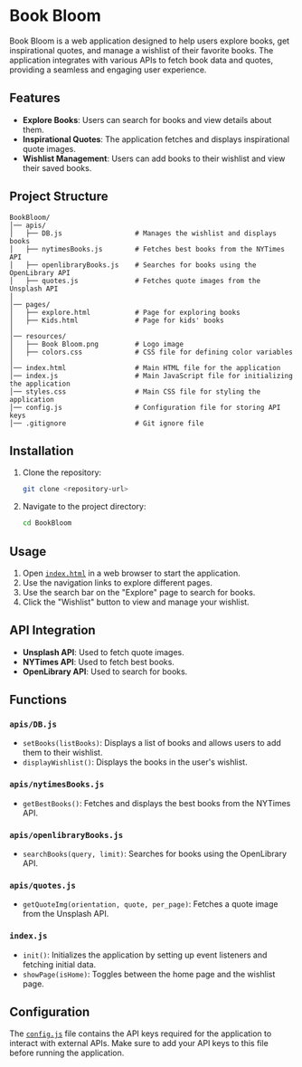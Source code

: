 # Book Bloom

Book Bloom is a web application designed to help users explore books, get inspirational quotes, and manage a wishlist of their favorite books. The application integrates with various APIs to fetch book data and quotes, providing a seamless and engaging user experience.

## Features

- **Explore Books**: Users can search for books and view details about them.
- **Inspirational Quotes**: The application fetches and displays inspirational quote images.
- **Wishlist Management**: Users can add books to their wishlist and view their saved books.

## Project Structure

```
BookBloom/
│── apis/
│   ├── DB.js                  # Manages the wishlist and displays books
│   ├── nytimesBooks.js        # Fetches best books from the NYTimes API
│   ├── openlibraryBooks.js    # Searches for books using the OpenLibrary API
│   ├── quotes.js              # Fetches quote images from the Unsplash API
│
│── pages/
│   ├── explore.html           # Page for exploring books
│   ├── Kids.html              # Page for kids' books
│
│── resources/
│   ├── Book Bloom.png         # Logo image
│   ├── colors.css             # CSS file for defining color variables
│
│── index.html                 # Main HTML file for the application
│── index.js                   # Main JavaScript file for initializing the application
│── styles.css                 # Main CSS file for styling the application
│── config.js                  # Configuration file for storing API keys
│── .gitignore                 # Git ignore file
```

## Installation

1. Clone the repository:
    ```sh
    git clone <repository-url>
    ```
2. Navigate to the project directory:
    ```sh
    cd BookBloom
    ```

## Usage

1. Open [`index.html`](index.html) in a web browser to start the application.
2. Use the navigation links to explore different pages.
3. Use the search bar on the "Explore" page to search for books.
4. Click the "Wishlist" button to view and manage your wishlist.

## API Integration

- **Unsplash API**: Used to fetch quote images.
- **NYTimes API**: Used to fetch best books.
- **OpenLibrary API**: Used to search for books.

## Functions

### `apis/DB.js`
- `setBooks(listBooks)`: Displays a list of books and allows users to add them to their wishlist.
- `displayWishlist()`: Displays the books in the user's wishlist.

### `apis/nytimesBooks.js`
- `getBestBooks()`: Fetches and displays the best books from the NYTimes API.

### `apis/openlibraryBooks.js`
- `searchBooks(query, limit)`: Searches for books using the OpenLibrary API.

### `apis/quotes.js`
- `getQuoteImg(orientation, quote, per_page)`: Fetches a quote image from the Unsplash API.

### `index.js`
- `init()`: Initializes the application by setting up event listeners and fetching initial data.
- `showPage(isHome)`: Toggles between the home page and the wishlist page.

## Configuration

The [`config.js`](config.js) file contains the API keys required for the application to interact with external APIs. Make sure to add your API keys to this file before running the application.

